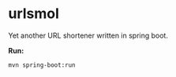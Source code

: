 # urlsmol
Yet another URL shortener written in spring boot.

**Run:**
```bash
mvn spring-boot:run
```
